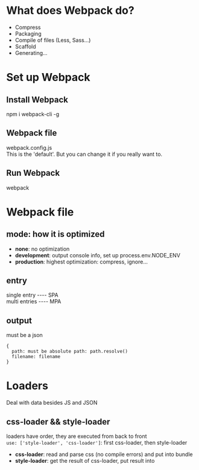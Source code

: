 # What does Webpack do?
* Compress
* Packaging
* Compile of files (Less, Sass...)
* Scaffold
* Generating...


# Set up Webpack
## Install Webpack
npm i webpack-cli -g
## Webpack file
webpack.config.js<br/>
This is the 'default'. But you can change it if you really want to.
## Run Webpack
webpack


# Webpack file
## mode: how it is optimized
* **none**: no optimization<br/>
* **development**: output console info, set up process.env.NODE_ENV<br/>
* **production**: highest optimization: compress, ignore...
## entry
single entry ---- SPA<br/>
multi entries ---- MPA
## output
must be a json
```
{
  path: must be absolute path: path.resolve()
  filename: filename
}
```

# Loaders
Deal with data besides JS and JSON
## css-loader && style-loader
loaders have order, they are executed from back to front<br/>
`use: ['style-loader', 'css-loader']`: first css-loader, then style-loader<br/>
* **css-loader**: read and parse css (no compile errors) and put into bundle<br/>
* **style-loader**: get the result of css-loader, put result into <style> tag

## postcss-loader && autoprofixer
* **postcss-loader**: add browser prefix 
* **autoprofixer**: tell postcss-loaders which to add/not add (>= 5%)
`npx autoprefixer --info`: Show target browsers and used prefixes<br/>
"browerselist" in package.json